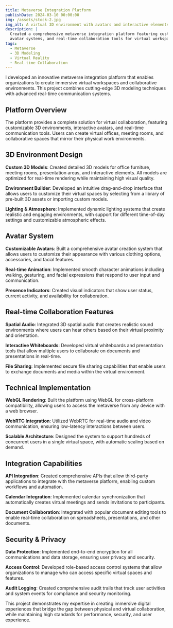 ```yaml
---
title: Metaverse Integration Platform
publishDate: 2024-03-10 00:00:00
img: /assets/stock-2.jpg
img_alt: A virtual 3D environment with avatars and interactive elements
description: |
  Created a comprehensive metaverse integration platform featuring custom 3D environments,
  avatar systems, and real-time collaboration tools for virtual workspaces.
tags:
  - Metaverse
  - 3D Modeling
  - Virtual Reality
  - Real-time Collaboration
---
```


I developed an innovative metaverse integration platform that enables organizations to create immersive virtual workspaces and collaborative environments. This project combines cutting-edge 3D modeling techniques with advanced real-time communication systems.

## Platform Overview

The platform provides a complete solution for virtual collaboration, featuring customizable 3D environments, interactive avatars, and real-time communication tools. Users can create virtual offices, meeting rooms, and collaborative spaces that mirror their physical work environments.

## 3D Environment Design

**Custom 3D Models**: Created detailed 3D models for office furniture, meeting rooms, presentation areas, and interactive elements. All models are optimized for real-time rendering while maintaining high visual quality.

**Environment Builder**: Developed an intuitive drag-and-drop interface that allows users to customize their virtual spaces by selecting from a library of pre-built 3D assets or importing custom models.

**Lighting & Atmosphere**: Implemented dynamic lighting systems that create realistic and engaging environments, with support for different time-of-day settings and customizable atmospheric effects.

## Avatar System

**Customizable Avatars**: Built a comprehensive avatar creation system that allows users to customize their appearance with various clothing options, accessories, and facial features.

**Real-time Animation**: Implemented smooth character animations including walking, gesturing, and facial expressions that respond to user input and communication.

**Presence Indicators**: Created visual indicators that show user status, current activity, and availability for collaboration.

## Real-time Collaboration Features

**Spatial Audio**: Integrated 3D spatial audio that creates realistic sound environments where users can hear others based on their virtual proximity and orientation.

**Interactive Whiteboards**: Developed virtual whiteboards and presentation tools that allow multiple users to collaborate on documents and presentations in real-time.

**File Sharing**: Implemented secure file sharing capabilities that enable users to exchange documents and media within the virtual environment.

## Technical Implementation

**WebGL Rendering**: Built the platform using WebGL for cross-platform compatibility, allowing users to access the metaverse from any device with a web browser.

**WebRTC Integration**: Utilized WebRTC for real-time audio and video communication, ensuring low-latency interactions between users.

**Scalable Architecture**: Designed the system to support hundreds of concurrent users in a single virtual space, with automatic scaling based on demand.

## Integration Capabilities

**API Integration**: Created comprehensive APIs that allow third-party applications to integrate with the metaverse platform, enabling custom workflows and automation.

**Calendar Integration**: Implemented calendar synchronization that automatically creates virtual meetings and sends invitations to participants.

**Document Collaboration**: Integrated with popular document editing tools to enable real-time collaboration on spreadsheets, presentations, and other documents.

## Security & Privacy

**Data Protection**: Implemented end-to-end encryption for all communications and data storage, ensuring user privacy and security.

**Access Control**: Developed role-based access control systems that allow organizations to manage who can access specific virtual spaces and features.

**Audit Logging**: Created comprehensive audit trails that track user activities and system events for compliance and security monitoring.

This project demonstrates my expertise in creating immersive digital experiences that bridge the gap between physical and virtual collaboration, while maintaining high standards for performance, security, and user experience. 